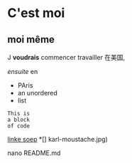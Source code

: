 # C'est moi

## moi même 

J **voudrais** commencer travailler 在美国,

*ensuite* en

- PAris
- an unordered
- list

```
This is
a block
of code
```

[linke soep](https://www.baidu.com)
*[] karl-moustache.jpg)

nano README.md
